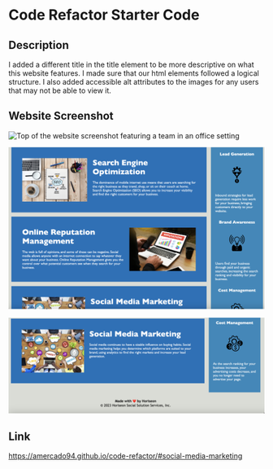 # Code Refactor Starter Code

## Description
I added a different title in the title element to be more descriptive on what this website features. I made sure that our html elements followed a logical structure. I also added accessible alt attributes to the images for any users that may not be able to view it.

## Website Screenshot
![Top of the website screenshot featuring a team in an office setting](<assets/images/Website SS Top.png>)

![Middle of website screenshot featuring services that this company provides](<assets/images/Website SS Middle.png>)

![Bottom of website screenshot featuring the full descriptions of social media marketing](<assets/images/Website SS Bottom.png>)

## Link
https://amercado94.github.io/code-refactor/#social-media-marketing